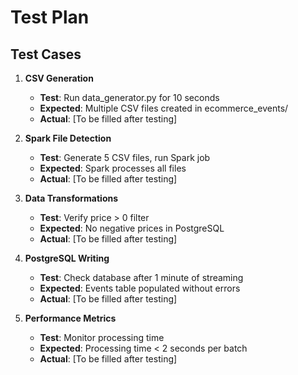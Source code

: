 # Test Plan

## Test Cases

1. **CSV Generation**
   - **Test**: Run data_generator.py for 10 seconds
   - **Expected**: Multiple CSV files created in ecommerce_events/
   - **Actual**: [To be filled after testing]

2. **Spark File Detection**
   - **Test**: Generate 5 CSV files, run Spark job
   - **Expected**: Spark processes all files
   - **Actual**: [To be filled after testing]

3. **Data Transformations**
   - **Test**: Verify price > 0 filter
   - **Expected**: No negative prices in PostgreSQL
   - **Actual**: [To be filled after testing]

4. **PostgreSQL Writing**
   - **Test**: Check database after 1 minute of streaming
   - **Expected**: Events table populated without errors
   - **Actual**: [To be filled after testing]

5. **Performance Metrics**
   - **Test**: Monitor processing time
   - **Expected**: Processing time < 2 seconds per batch
   - **Actual**: [To be filled after testing]
